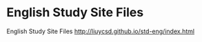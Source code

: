 English Study Site Files
=============

English Study Site Files
http://liuycsd.github.io/std-eng/index.html
